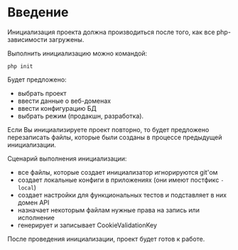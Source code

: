 Введение
===

Инициализация проекта должна производиться после того, как все php-зависимости загружены.

Выполнить инициализацию можно командой:

```
php init
```

Будет предложено:

* выбрать проект
* ввести данные о веб-доменах
* ввести конфигурацию БД
* выбрать режим (продакшн, разработка).

Если Вы инициализируете проект повторно, 
то будет предложено перезаписать файлы, 
которые были созданы в процессе предыдущей инициализации.

Сценарий выполнения инициализации:

* все файлы, которые создает инициализатор игнорируются git'ом
* создает локальные конфиги в приложениях (они имеют постфикс `-local`)
* создает настройки для функциональных тестов и подставляет в них домен API
* назначает некоторым файлам нужные права на запись или исполнение
* генерирует и записывает CookieValidationKey

После проведения инициализации, проект будет готов к работе.

